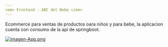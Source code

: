 ```yaml
---
<em> Frontend - ABC del Bebe </em>
---
```

Ecommerce para ventas de productos oara niños y para bebe, la aplicacion cuenta con consumo de la api de springboot.

[![imagen-App.png](https://i.postimg.cc/tJNg4nWr/imagen-App.png)](https://postimg.cc/7Jb4B6B7)
